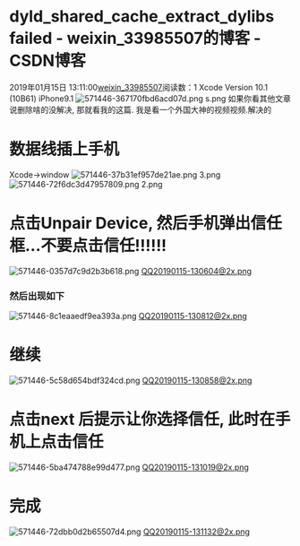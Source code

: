 # dyld_shared_cache_extract_dylibs failed - weixin_33985507的博客 - CSDN博客
2019年01月15日 13:11:00[weixin_33985507](https://me.csdn.net/weixin_33985507)阅读数：1
Xcode Version 10.1 (10B61)  iPhone9.1
![571446-367170fbd6acd07d.png](https://upload-images.jianshu.io/upload_images/571446-367170fbd6acd07d.png)
s.png
如果你看其他文章说删除啥的没解决, 那就看我的这篇. 我是看一个外国大神的视频视频.解决的
# 数据线插上手机
Xcode->window
![571446-37b31ef957de21ae.png](https://upload-images.jianshu.io/upload_images/571446-37b31ef957de21ae.png)
3.png
![571446-72f6dc3d47957809.png](https://upload-images.jianshu.io/upload_images/571446-72f6dc3d47957809.png)
2.png
# 点击Unpair Device, 然后手机弹出信任框...不要点击信任!!!!!!
![571446-0357d7c9d2b3b618.png](https://upload-images.jianshu.io/upload_images/571446-0357d7c9d2b3b618.png)
QQ20190115-130604@2x.png
### 然后出现如下
![571446-8c1eaaedf9ea393a.png](https://upload-images.jianshu.io/upload_images/571446-8c1eaaedf9ea393a.png)
QQ20190115-130812@2x.png
# 继续
![571446-5c58d654bdf324cd.png](https://upload-images.jianshu.io/upload_images/571446-5c58d654bdf324cd.png)
QQ20190115-130858@2x.png
# 点击next 后提示让你选择信任, 此时在手机上点击信任
![571446-5ba474788e99d477.png](https://upload-images.jianshu.io/upload_images/571446-5ba474788e99d477.png)
QQ20190115-131019@2x.png
# 完成
![571446-72dbb0d2b65507d4.png](https://upload-images.jianshu.io/upload_images/571446-72dbb0d2b65507d4.png)
QQ20190115-131132@2x.png
